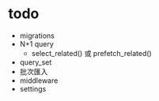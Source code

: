 # todo
* migrations
* N+1 query
  * select_related() 或 prefetch_related()
* query_set
* 批次匯入
* middleware
* settings
